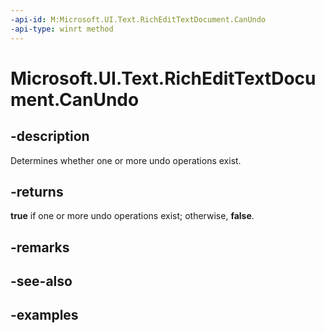 ```yaml
---
-api-id: M:Microsoft.UI.Text.RichEditTextDocument.CanUndo
-api-type: winrt method
---
```


<!-- Method syntax.
public bool RichEditTextDocument.CanUndo()
-->

# Microsoft.UI.Text.RichEditTextDocument.CanUndo


## -description

Determines whether one or more undo operations exist.

## -returns

**true** if one or more undo operations exist; otherwise, **false**.

## -remarks

## -see-also

## -examples

